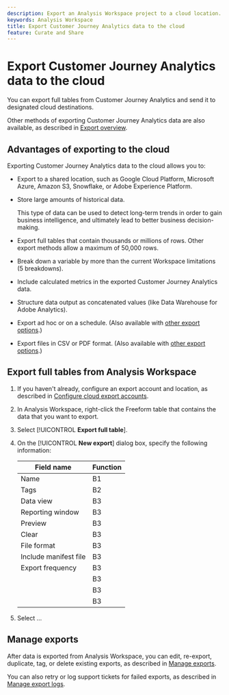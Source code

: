 ```yaml
---
description: Export an Analysis Workspace project to a cloud location.
keywords: Analysis Workspace
title: Export Customer Journey Analytics data to the cloud
feature: Curate and Share
---
```

# Export Customer Journey Analytics data to the cloud

You can export full tables from Customer Journey Analytics and send it to designated cloud destinations. 

Other methods of exporting Customer Journey Analytics data are also available, as described in [Export overview](/help/analysis-workspace/export/export-project-overview.md).

## Advantages of exporting to the cloud

Exporting Customer Journey Analytics data to the cloud allows you to: 

* Export to a shared location, such as Google Cloud Platform, Microsoft Azure, Amazon S3, Snowflake, or Adobe Experience Platform.

* Store large amounts of historical data.

  This type of data can be used to detect long-term trends in order to gain business intelligence, and ultimately lead to better business decision-making.
  
* Export full tables that contain thousands or millions of rows. Other export methods allow a maximum of 50,000 rows.

* Break down a variable by more than the current Workspace limitations (5 breakdowns). <!-- does this apply to the other export methods also? -->

* Include calculated metrics in the exported Customer Journey Analytics data.

* Structure data output as concatenated values (like Data Warehouse for Adobe Analytics).

* Export ad hoc or on a schedule. (Also available with [other export options](/help/analysis-workspace/export/export-project-overview.md).)

* Export files in CSV or PDF format. (Also available with [other export options](/help/analysis-workspace/export/export-project-overview.md).)

## Export full tables from Analysis Workspace

1. If you haven't already, configure an export account and location, as described in [Configure cloud export accounts](/help/components/exports/cloud-export-accounts.md).

1. In Analysis Workspace, right-click the Freeform table that contains the data that you want to export. 

1. Select [!UICONTROL **Export full table**].

1. On the [!UICONTROL **New export**] dialog box, specify the following information:

   |Field name | Function | 
   |---------|----------|
   | Name | B1 | 
   | Tags | B2 | 
   | Data view | B3 | 
   | Reporting window | B3 | 
   | Preview | B3 | 
   | Clear | B3 | 
   | File format | B3 | 
   | Include manifest file | B3 | 
   | Export frequency | B3 | 
   |  | B3 | 
   |  | B3 | 
   |  | B3 | 

1. Select ...

## Manage exports

After data is exported from Analysis Workspace, you can edit, re-export, duplicate, tag, or delete existing exports, as described in [Manage exports](/help/components/exports/manage-exports.md). 

You can also retry or log support tickets for failed exports, as described in [Manage export logs](/help/components/exports/manage-export-logs.md).

